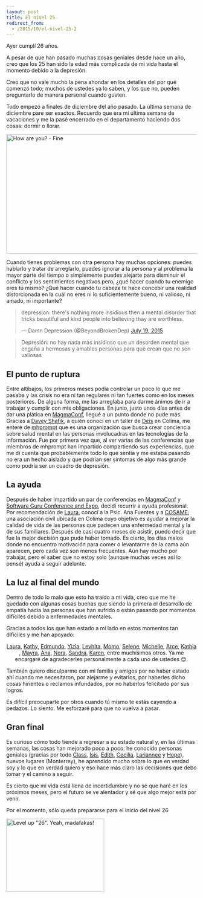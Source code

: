```yaml
---
layout: post
title: El nivel 25
redirect_from:
  - /2015/10/el-nivel-25-2
---
```


Ayer cumplí 26 años.

A pesar de que han pasado muchas cosas geniales desde hace un año, creo que los 25 han sido la edad más complicada de mi vida hasta el momento debido a la depresión.

Creo que no vale mucho la pena ahondar en los detalles del por qué comenzó todo; muchos de ustedes ya lo saben, y los que no, pueden preguntarlo de manera personal cuando gusten.

Todo empezó a finales de diciembre del año pasado. La última semana de diciembre pare ser exactos. Recuerdo que era mi última semana de vacaciones y me la pasé encerrado en el departamento haciendo dos cosas: dormir o llorar.

<img class="wp-image-762 size-full" src="http://blog.ferperales.net/wp-content/uploads/2015/10/fine.jpg" alt="How are you? - Fine" width="513" height="316" />

Cuando tienes problemas con otra persona hay muchas opciones: puedes hablarlo y tratar de arreglarlo, puedes ignorar a la persona y al problema la mayor parte del tiempo o simplemente puedes alejarte para disminuir el conflicto y los sentimientos negativos pero, ¿qué hacer cuando tu enemigo eres tú mismo? ¿Qué hacer cuando tu cabeza te hace concebir una realidad distorcionada en la cuál no eres ni lo suficientemente bueno, ni valioso, ni amado, ni importante?

<blockquote class="twitter-tweet tw-align-center" lang="en">
<p dir="ltr" lang="en">depression: there's nothing more insidious then a mental disorder that tricks beautiful and kind people into believing thay are worthless.</p>
— Damn Depression (@BeyondBrokenDep) <a href="https://twitter.com/BeyondBrokenDep/status/622694126014889985">July 19, 2015</a></blockquote>

<script src="//platform.twitter.com/widgets.js" async="" charset="utf-8"></script>

> Depresión: no hay nada más insidioso que un desorden mental que engaña a hermosas y amables personas para que crean que no son valiosas

## El punto de ruptura

Entre altibajos, los primeros meses podía controlar un poco lo que me pasaba y las crisis no era ni tan regulares ni tan fuertes como en los meses posteriores. De alguna forma, me las arreglaba para darme ánimos de ir a trabajar y cumplir con mis obligaciones. En junio, justo unos días antes de dar una plática en <a href="http://magmaconf.com" target="_blank">MagmaConf</a>, llegué a un punto donde no pude más. Gracias a <a class="ProfileNameTruncated-link u-textInheritColor js-nav js-action-profile-name" href="https://twitter.com/dshafik" data-aria-label-part="">Davey Shafik</a>, a quién conocí en un taller de <a href="http://deis.io" target="_blank">Deis</a> en Colima, me enteré de <a href="http://mhprompt.org" target="_blank">mhprompt</a> que es una organización que busca crear conciencia sobre salud mental en las personas involucadras en las tecnologías de la información. Fue por primera vez que, al ver varias de las conferencias que miembros de mhprompt han impartido compartiendo sus experiencias, que me di cuenta que probablemente todo lo que sentía y me estaba pasando no era un hecho aislado y que podrían ser síntomas de algo más grande como podría ser un cuadro de depresión.

## La ayuda

Después de haber impartido un par de conferencias en <a href="http://magmaconf.com" target="_blank">MagmaConf</a> y <a href="http://sg.com.mx/sgce" target="_blank">Software Guru Conference and Expo</a>, decidí recurrir a ayuda profesional. Por recomendación de <a href="http://twitter.com/lauraIbaVe" target="_blank">Laura</a>, conocí a la Psic. Ana Fuentes y a <a href="http://twitter.com/cosameac" target="_blank">COSAME</a>; una asociación civil ubicada en Colima cuyo objetivo es ayudar a mejorar la calidad de vida de las personas que padecen una enfermedad mental y la de sus familiares. Después de casi cuatro meses de asistir, puedo decir que fue la mejor decisión que pude haber tomado. Es cierto, los días malos donde no encuentro motivación para comer o levantarme de la cama aún aparecen, pero cada vez son menos frecuentes. Aún hay mucho por trabajar, pero el saber que no estoy solo (aunque muchas veces así lo pensé) ayuda a seguir adelante.

## La luz al final del mundo

Dentro de todo lo malo que esto ha traído a mi vida, creo que me he quedado con algunas cosas buenas que siendo la primera el desarrollo de empatía hacia las personas que han sufrido o están pasando por momentos difīciles debido a enfermedades mentales.

Gracias a todos los que han estado a mi lado en estos momentos tan difíciles y me han apoyado:

<p style="text-align: center;"><a href="http://twitter.com/lauraIbaVe" target="_blank">Laura</a>, <a href="http://twitter.com/katiejmz" target="_blank">Kathy</a>, <a href="http://twitter.com/sevavolverloca" target="_blank">Edmundo</a>, <a href="http://twitter.com/mlkvn" target="_blank">Yizia</a>, <a href="http://twitter.com/levhita" target="_blank">Levhita</a>, <a href="http://twitter.com/miawmomo" target="_blank">Momo</a>, <a href="http://twitter.com/tuwerapreciosa" target="_blank">Selene</a>, <a href="http://twitter.com/nmicht" target="_blank">Michelle</a>, <a href="http://twitter.com/arce_requena" target="_blank">Arce</a>, <a href="http://twitter.com/kathriotgrrl" target="_blank">Kathia</a>, <a href="http://twitter.com/laiiky" target="_blank">Mayra</a>, <a href="http://twitter.com/anymoto" target="_blank">Ana</a>, <a href="http://twitter.com/aromaron" target="_blank">Nora</a>, <a href="http://twitter.com/sandrely26" target="_blank">Sandra</a>, <a href="http://twitter.com/anyvelnz" target="_blank">Karen</a>, entre muchísimos otros. Ya me encargaré de agradecerles personalmente a cada uno de ustedes 😊.</p>

También quiero disculparme con mi familia y amigos por no haber estado ahí cuando me necesitaron, por alejarme y evitarlos, por haberles dicho cosas hirientes o reclamos infundados, por no haberlos felicitado por sus logros.

Es difícil preocuparte por otros cuando tú mismo te estás cayendo a pedazos. Lo siento. Me esforzaré para que no vuelva a pasar.

## Gran final

Es curioso cómo todo tiende a regresar a su estado natural y, en las últimas semanas, las cosas han mejorado poco a poco: he conocido personas geniales (gracias por todo <a href="http://twitter.com/classidia" target="_blank">Class</a>, <a href="http://twitter.com/isirina" target="_blank">Isis</a>, <a href="http://twitter.com/bittersweet616" target="_blank">Edith</a>, <a href="http://twitter.com/dianaceci_lia" target="_blank">Cecilia</a>, <a href="http://twitter.com/lariannee" target="_blank">Lariannee</a> y <a href="http://twitter.com/niurkahope" target="_blank">Hope</a>), nuevos lugares (Monterrey), he aprendido mucho sobre lo que en verdad soy y lo que en verdad quiero y eso hace más claro las decisiones que debo tomar y el camino a seguir.

Es cierto que mi vida está llena de incertidumbre y no sé que haré en los próximos meses, pero el futuro se ve alentador y sé que algo mejor está por venir.

Por el momento, sólo queda prepararse para el inicio del nivel 26

<img src="http://blog.ferperales.net/wp-content/uploads/2015/10/lvl26.jpeg" alt='Level up "26". Yeah, madafakas!' width="259" height="194" />
